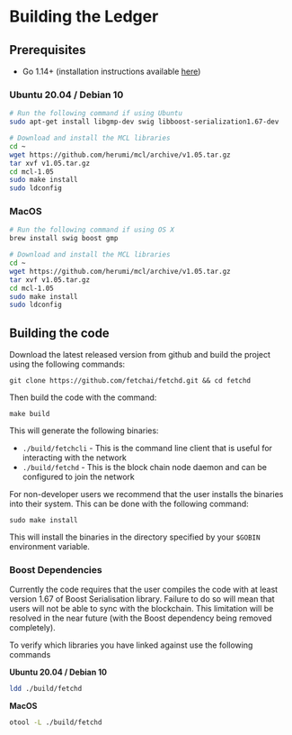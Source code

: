 # Building the Ledger

## Prerequisites

- Go 1.14+ (installation instructions available [here](https://golang.org/dl/))

### Ubuntu 20.04 / Debian 10

```bash
# Run the following command if using Ubuntu
sudo apt-get install libgmp-dev swig libboost-serialization1.67-dev

# Download and install the MCL libraries
cd ~
wget https://github.com/herumi/mcl/archive/v1.05.tar.gz
tar xvf v1.05.tar.gz
cd mcl-1.05
sudo make install
sudo ldconfig
```

### MacOS

```bash
# Run the following command if using OS X
brew install swig boost gmp

# Download and install the MCL libraries
cd ~
wget https://github.com/herumi/mcl/archive/v1.05.tar.gz
tar xvf v1.05.tar.gz
cd mcl-1.05
sudo make install
sudo ldconfig
```

## Building the code

Download the latest released version from github and build the project using the following commands:

    git clone https://github.com/fetchai/fetchd.git && cd fetchd

Then build the code with the command:

    make build

This will generate the following binaries:

- `./build/fetchcli` - This is the command line client that is useful for interacting with the network
- `./build/fetchd` - This is the block chain node daemon and can be configured to join the network

For non-developer users we recommend that the user installs the binaries into their system. This can be done with the following command:

    sudo make install

This will install the binaries in the directory specified by your `$GOBIN` environment variable.

### Boost Dependencies

Currently the code requires that the user compiles the code with at least version 1.67 of Boost Serialisation library. Failure to do so will mean that users will not be able to sync with the blockchain. This limitation will be resolved in the near future (with the Boost dependency being removed completely).

To verify which libraries you have linked against use the following commands

**Ubuntu 20.04 / Debian 10**

```bash
ldd ./build/fetchd
```

**MacOS**

```bash
otool -L ./build/fetchd
```
